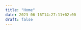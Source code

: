 ```yaml
---
title: "Home"
date: 2023-06-16T14:27:11+02:00
draft: false
---
```


<!-- <section class="container section1-home">
    <div class="row wrap-logovert-intro">
        <div class="col-lg-3 col-md-3 col-sm-12 col-xs-12 d-flex align-items-center">
        	<img class="redpages-logo-vert" src="/img/redpages-logo-vert.png" />
        </div>
        <div class="col-lg-9 col-md-9 col-sm-12 col-xs-12 pt-3 pb-3">
        	<p>We work with clients to create sustainable growth by identifying gaps between customer needs and your offerings. We develop bridging products and services aimed at delivering a holistic customer experience.</p>
<p>Our comprehensive architecture assessment examines the current state of your business, enabling us to identify digital capabilities necessary to strategically guide you towards a successful transformation aligned with your business objectives. Trust us to tackle your digital transformation challenges, optimizing enterprise and IT architecture for efficient delivery and business success.</p>
        </div>
    </div>
</section> -->
<!-- <div class="benjhome-space space1home"></div> -->
<section class="container-fluid section2-home" style="display:none;">
	<div class="container d-flex benjhomepersinfowrap ">
		<div class="col-lg-4 col-md-6 col-sm-12">
			<img class="benjhome" src="/img/BenjaminAgbalajobi.png" />
		</div>
		<div class="col-lg-8 col-md-6 col-sm-12 d-flex align-items-center benjhomepersinfo">
			<p><strong>Benjamin Agbalajobi</strong>, (Oracle Certified Master 11g)
<br/>
Principal Consultant
<br/><br/>
RedPages Consulting & ICT Services Limited
<br/>
JHB: 9, Caroline Crescent, Cresta, Johannesburg</p>
		</div>
	</div>
</section>
<!-- <div class="benjhome-space space2home"></div> -->
